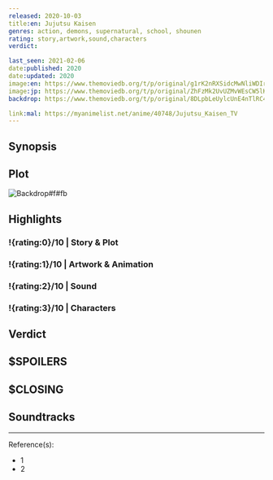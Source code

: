 ```yaml
---
released: 2020-10-03
title:en: Jujutsu Kaisen
genres: action, demons, supernatural, school, shounen
rating: story,artwork,sound,characters
verdict:

last_seen: 2021-02-06
date:published: 2020
date:updated: 2020
image:en: https://www.themoviedb.org/t/p/original/g1rK2nRXSidcMwNliWDIroWWGTn.jpg
image:jp: https://www.themoviedb.org/t/p/original/ZhFzMk2UvUZMvWEsCW5lKXn9tN.jpg
backdrop: https://www.themoviedb.org/t/p/original/8DLpbLeUylcUnE4nTlRC4b6jzNz.jpg

link:mal: https://myanimelist.net/anime/40748/Jujutsu_Kaisen_TV
---
```



## Synopsis

## Plot

![Backdrop#f#fb](https://www.themoviedb.org/t/p/original/lthkKBLe1rX6iThgVFg22O02sJw.jpg "Source: TMDB")

## Highlights

### !{rating:0}/10 | Story & Plot

### !{rating:1}/10 | Artwork & Animation

### !{rating:2}/10 | Sound

### !{rating:3}/10 | Characters

## Verdict

## $SPOILERS

## $CLOSING

## Soundtracks

***
Reference(s):

- 1
- 2

